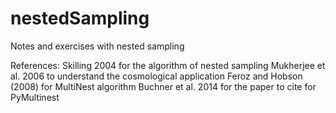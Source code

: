 nestedSampling
==============
Notes and exercises with nested sampling


References: 
	Skilling 2004 for the algorithm of nested sampling
	Mukherjee et al. 2006 to understand the cosmological application
	Feroz and Hobson (2008) for MultiNest algorithm
	Buchner et al. 2014 for the paper to cite for PyMultinest


